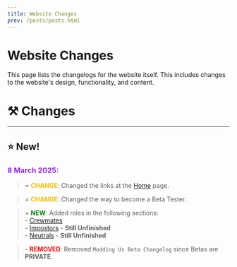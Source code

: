 ```yaml
---
title: Website Changes
prev: /posts/posts.html
---
```

# Website Changes
This page lists the changelogs for the website itself. This includes changes to the website's design, functionality, and content.

# :hammer_and_pick: Changes
---
## :star: New!

### <font color=#9426ed><b>8 March 2025:</b></font>

> = <font color=#F6BE00><b>CHANGE</b></font>: Changed the links at the [Home](/) page.<br>

> = <font color=#F6BE00><b>CHANGE</b></font>: Changed the way to become a Beta Tester.<br>

> \+ <font color=green><b>NEW</b></font>: Added roles in the following sections:<br>
\- [Crewmates](/roles/modding-us/crewmates/crewmates.html)<br>
\- [Impostors](/roles/modding-us/impostors/impostors.html) - **Still Unfinished**<br>
\- [Neutrals](/roles/modding-us/neutrals/neutrals.html) - **Still Unfinished**<br>

> \- <font color=red><b>REMOVED</b></font>: Removed `Modding Us Beta Changelog` since Betas are <b>PRIVATE</b>. 